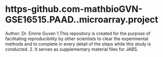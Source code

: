 # https-github.com-mathbioGVN-GSE16515.PAAD..microarray.project
Author: Dr. Emine Guven
1.This repository is created for the purpose of facilitating reproducibility by other scientists to clear the experimental methods and to complete in every detail of the steps while this study is conducted.
2. It serves as supplementary material files for JABS. 
